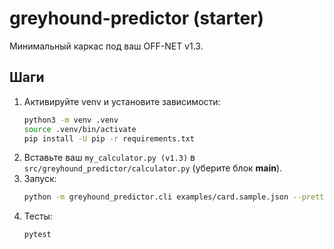 # greyhound-predictor (starter)

Минимальный каркас под ваш OFF-NET v1.3.

## Шаги
1) Активируйте venv и установите зависимости:
   ```bash
   python3 -m venv .venv
   source .venv/bin/activate
   pip install -U pip -r requirements.txt
   ```
2) Вставьте ваш `my_calculator.py (v1.3)` в `src/greyhound_predictor/calculator.py` (уберите блок __main__).
3) Запуск:
   ```bash
   python -m greyhound_predictor.cli examples/card.sample.json --pretty
   ```
4) Тесты:
   ```bash
   pytest
   ```

